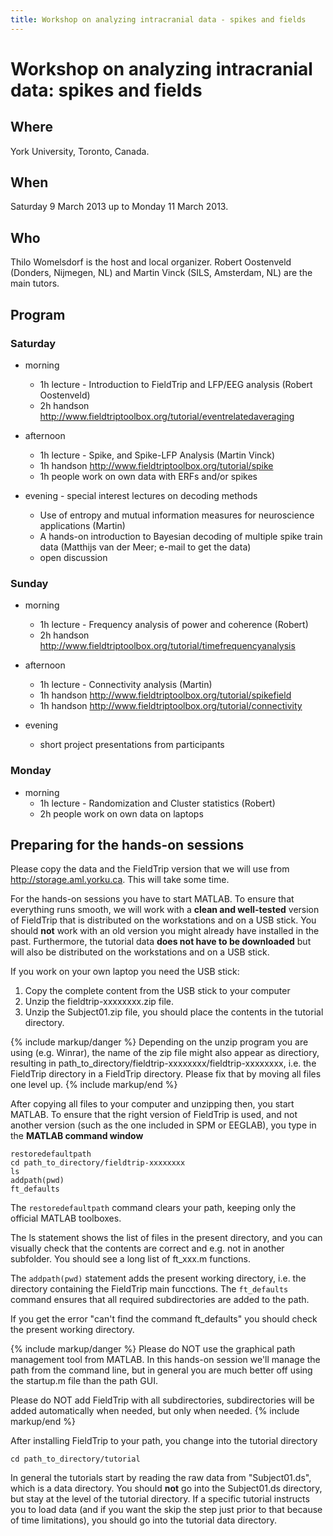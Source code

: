 ```yaml
---
title: Workshop on analyzing intracranial data - spikes and fields
---
```


# Workshop on analyzing intracranial data: spikes and fields

## Where

York University, Toronto, Canada.

## When

Saturday 9 March 2013 up to Monday 11 March 2013.

## Who

Thilo Womelsdorf is the host and local organizer. Robert Oostenveld (Donders, Nijmegen, NL) and Martin Vinck (SILS, Amsterdam, NL) are the main tutors.

## Program

### Saturday

- morning

  - 1h lecture - Introduction to FieldTrip and LFP/EEG analysis (Robert Oostenveld)
  - 2h handson <http://www.fieldtriptoolbox.org/tutorial/eventrelatedaveraging>

- afternoon

  - 1h lecture - Spike, and Spike-LFP Analysis (Martin Vinck)
  - 1h handson <http://www.fieldtriptoolbox.org/tutorial/spike>
  - 1h people work on own data with ERFs and/or spikes

- evening - special interest lectures on decoding methods
  - Use of entropy and mutual information measures for neuroscience applications (Martin)
  - A hands-on introduction to Bayesian decoding of multiple spike train data (Matthijs van der Meer; e-mail to get the data)
  - open discussion

### Sunday

- morning

  - 1h lecture - Frequency analysis of power and coherence (Robert)
  - 2h handson <http://www.fieldtriptoolbox.org/tutorial/timefrequencyanalysis>

- afternoon

  - 1h lecture - Connectivity analysis (Martin)
  - 1h handson <http://www.fieldtriptoolbox.org/tutorial/spikefield>
  - 1h handson <http://www.fieldtriptoolbox.org/tutorial/connectivity>

- evening
  - short project presentations from participants

### Monday

- morning
  - 1h lecture - Randomization and Cluster statistics (Robert)
  - 2h people work on own data on laptops

## Preparing for the hands-on sessions

Please copy the data and the FieldTrip version that we will use from <http://storage.aml.yorku.ca>. This will take some time.

For the hands-on sessions you have to start MATLAB. To ensure that
everything runs smooth, we will work with a **clean and well-tested**
version of FieldTrip that is distributed on the workstations and on a USB stick. You should **not** work with an old version you might already have installed in the past. Furthermore, the tutorial data **does not have to be downloaded** but will also be distributed on the workstations and on a USB stick.

If you work on your own laptop you need the USB stick:

1.  Copy the complete content from the USB stick to your computer
2.  Unzip the fieldtrip-xxxxxxxx.zip file.
3.  Unzip the Subject01.zip file, you should place the contents in the tutorial directory.

{% include markup/danger %}
Depending on the unzip program you are using (e.g. Winrar), the name of the zip file might also appear as directiory, resulting in path_to_directory/fieldtrip-xxxxxxxx/fieldtrip-xxxxxxxx, i.e. the FieldTrip directory in a FieldTrip directory. Please fix that by moving all files one level up.
{% include markup/end %}

After copying all files to your computer and unzipping then, you start MATLAB. To ensure that the right version of FieldTrip is used, and not another version (such as the one included in SPM or EEGLAB), you type in the **MATLAB command window**

    restoredefaultpath
    cd path_to_directory/fieldtrip-xxxxxxxx
    ls
    addpath(pwd)
    ft_defaults

The `restoredefaultpath` command clears your path, keeping only the official MATLAB toolboxes.

The ls statement shows the list of files in the present directory, and you can visually check that the contents are correct and e.g. not in another subfolder. You should see a long list of ft_xxx.m functions.

The `addpath(pwd)` statement adds the present working directory, i.e. the directory containing the FieldTrip main funcctions. The `ft_defaults` command ensures that all required subdirectories are added to the path.

If you get the error "can't find the command ft_defaults" you should check the present working directory.

{% include markup/danger %}
Please do NOT use the graphical path management tool from MATLAB. In this hands-on session we'll manage the path from the command line, but in general you are much better off using the startup.m file than the path GUI.

Please do NOT add FieldTrip with all subdirectories, subdirectories will be added automatically when needed, but only when needed.
{% include markup/end %}

After installing FieldTrip to your path, you change into the tutorial directory

    cd path_to_directory/tutorial

In general the tutorials start by reading the raw data from "Subject01.ds", which is a data directory. You should **not** go into the Subject01.ds directory, but stay at the level of the tutorial directory. If a specific tutorial instructs you to load data (and if you want the skip the step just prior to that because of time limitations), you should go into the tutorial data directory.
